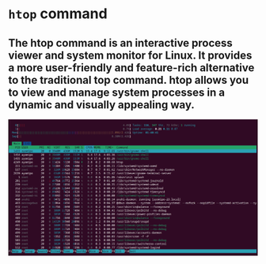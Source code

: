 # `htop` command


## The htop command is an interactive process viewer and system monitor for Linux. It provides a more user-friendly and feature-rich alternative to the traditional top command. htop allows you to view and manage system processes in a dynamic and visually appealing way.




![Alt text](<images/htop cmd.PNG>)